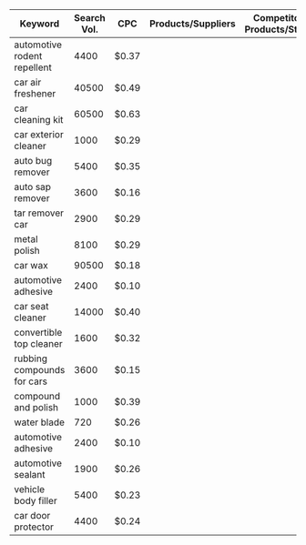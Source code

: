 | Keyword                     | Search Vol. | CPC   | Products/Suppliers | Competitors Products/Stores | Cost + Shipping | Sale Price | Profit Margin |
| --------------------------- | ----------- | ----- | ------------------ | --------------------------- | --------------- | ---------- | ------------- |
| automotive rodent repellent | 4400        | $0.37 |                    |                             |                 |            |               |
| car air freshener           | 40500       | $0.49 |                    |                             |                 |            |               |
| car cleaning kit            | 60500       | $0.63 |                    |                             |                 |            |               |
| car exterior cleaner        | 1000        | $0.29 |                    |                             |                 |            |               |
| auto bug remover            | 5400        | $0.35 |                    |                             |                 |            |               |
| auto sap remover            | 3600        | $0.16 |                    |                             |                 |            |               |
| tar remover car             | 2900        | $0.29 |                    |                             |                 |            |               |
| metal polish                | 8100        | $0.29 |                    |                             |                 |            |               |
| car wax                     | 90500       | $0.18 |                    |                             |                 |            |               |
| automotive adhesive         | 2400        | $0.10 |                    |                             |                 |            |               |
| car seat cleaner            | 14000       | $0.40 |                    |                             |                 |            |               |
| convertible top cleaner     | 1600        | $0.32 |                    |                             |                 |            |               |
| rubbing compounds for cars  | 3600        | $0.15 |                    |                             |                 |            |               |
| compound and polish         | 1000        | $0.39 |                    |                             |                 |            |               |
| water blade                 | 720         | $0.26 |                    |                             |                 |            |               |
| automotive adhesive         | 2400        | $0.10 |                    |                             |                 |            |               |
| automotive sealant          | 1900        | $0.26 |                    |                             |                 |            |               |
| vehicle body filler         | 5400        | $0.23 |                    |                             |                 |            |               |
| car door protector          | 4400        | $0.24 |                    |                             |                 |            |               |
